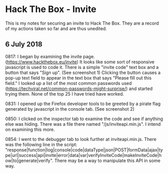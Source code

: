 Hack The Box - Invite
=====================

This is my notes for securing an invite to Hack The Box.  They are a record of my actions taken so far and are thus unedited.

6 July 2018
----
0817: I began by examining the invite page. (https://www.hackthebox.eu/invite)  It looks like some sort of responsive javascript is used to code it.  There is a simple "invite code" text box and a button that says "Sign up". (See screenshot 1)  Clicking the button causes a pop-up text field to appear in the text box that says "Please fill out this field."  I looked up a list of the most common passwords used (https://techviral.net/common-passwords-might-surprise/) and started trying them.  None of the top 25 I have tried have worked.

0831: I opened up the Firefox developer tools to be greeted by a pirate flag generated by javascript in the console tab. (See screenshot 2)

0850: I clicked on the inspector tab to examine the code and see if anything else was hiding.  There was a file there named "/js/inviteapi.min.js". I intend on examining this more.

0854: I went to the debugger tab to look further at inviteapi.min.js.  There was the following line in the script: "response|function|log|console|code|dataType|json|POST|formData|ajax|type|url|success|api|invite|error|data|var|verifyInviteCode|makeInviteCode|how|to|generate|verify".  There may be a way to manipulate this API in some way.
